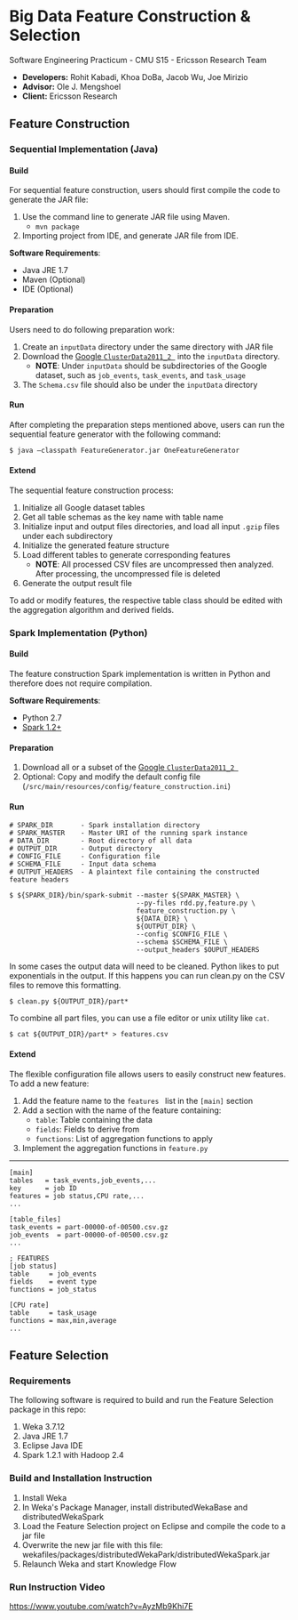 # Big Data Feature Construction & Selection
Software Engineering Practicum - CMU S15 - Ericsson Research Team

- **Developers:** Rohit Kabadi, Khoa DoBa, Jacob Wu, Joe Mirizio
- **Advisor:** Ole J. Mengshoel
- **Client:** Ericsson Research


## Feature Construction

### Sequential Implementation (Java)

#### Build
For sequential feature construction, users should first compile the code to generate the JAR file:

1. Use the command line to generate JAR file using Maven. 
   - ```mvn package```
2. Importing project from IDE, and generate JAR file from IDE.

**Software Requirements**:

 - Java JRE 1.7
 - Maven (Optional)
 - IDE (Optional)

#### Preparation
Users need to do following preparation work:

1. Create an ```inputData``` directory under the same directory with JAR file
2. Download the [Google ```ClusterData2011_2 ```](https://code.google.com/p/googleclusterdata/) into the ```inputData``` directory.
    - **NOTE**: Under ```inputData``` should be subdirectories of the Google dataset, such as ```job_events```, ```task_events```, and ```task_usage```
3. The ```Schema.csv``` file should also be under the ```inputData``` directory


#### Run
After completing the preparation steps mentioned above, users can run the sequential feature generator with the following command:

```sh
$ java –classpath FeatureGenerator.jar OneFeatureGenerator
```

#### Extend
The sequential feature construction process:

1. Initialize all Google dataset tables
2. Get all table schemas as the key name with table name
3. Initialize input and output files directories, and load all input ```.gzip``` files under each subdirectory
4. Initialize the generated feature structure
5. Load different tables to generate corresponding features
    - **NOTE**: All processed CSV files are uncompressed then analyzed. After processing, the uncompressed file is deleted
6. Generate the output result file

To add or modify features, the respective table class should be edited with the aggregation algorithm and derived fields.

### Spark Implementation (Python)

#### Build
The feature construction Spark implementation is written in Python and therefore does not require compilation. 

**Software Requirements**:

 - Python 2.7
 - [Spark 1.2+](https://spark.apache.org/downloads.html)

#### Preparation
1. Download all or a subset of the [Google ```ClusterData2011_2 ```](https://code.google.com/p/googleclusterdata/)
2. Optional: Copy and modify the default config file (```/src/main/resources/config/feature_construction.ini```)

#### Run
    # SPARK_DIR       - Spark installation directory
    # SPARK_MASTER    - Master URI of the running spark instance
    # DATA_DIR        - Root directory of all data
    # OUTPUT_DIR      - Output directory
    # CONFIG_FILE     - Configuration file
    # SCHEMA_FILE     - Input data schema  
    # OUTPUT_HEADERS  - A plaintext file containing the constructed feature headers

    $ ${SPARK_DIR}/bin/spark-submit --master ${SPARK_MASTER} \
                                    --py-files rdd.py,feature.py \
                                    feature_construction.py \
                                    ${DATA_DIR} \
                                    ${OUTPUT_DIR} \
                                    --config $CONFIG_FILE \
                                    --schema $SCHEMA_FILE \
                                    --output_headers $OUPUT_HEADERS

In some cases the output data will need to be cleaned. Python likes to put exponentials in the output.
If this happens you can run clean.py on the CSV files to remove this formatting.

    $ clean.py ${OUTPUT_DIR}/part*

To combine all part files, you can use a file editor or unix utility like ```cat```.

    $ cat ${OUTPUT_DIR}/part* > features.csv


#### Extend
The flexible configuration file allows users to easily construct new features. To add a new feature:

1. Add the feature name to the ```features ``` list in the  ```[main]``` section
2. Add a section with the name of the feature containing:
    - ```table```: Table containing the data
    - ```fields```: Fields to derive from
    - ```functions```: List of aggregation functions to apply
3. Implement the aggregation functions in ```feature.py```

---
    [main]
    tables   = task_events,job_events,...
    key      = job ID
    features = job status,CPU rate,...
    ...
    
    [table_files]
    task_events = part-00000-of-00500.csv.gz
    job_events  = part-00000-of-00500.csv.gz
    ...
    
    ; FEATURES
    [job status]
    table     = job_events
    fields    = event type
    functions = job_status
    
    [CPU rate]
    table     = task_usage
    functions = max,min,average
    ...

## Feature Selection

### Requirements
The following software is required to build and run the Feature Selection package in this repo:

1. Weka 3.7.12
2. Java JRE 1.7
3. Eclipse Java IDE
4. Spark 1.2.1 with Hadoop 2.4

### Build and Installation Instruction
1. Install Weka
2. In Weka's Package Manager, install distributedWekaBase and distributedWekaSpark
3. Load the Feature Selection project on Eclipse and compile the code to a jar file
4. Overwrite the new jar file with this file: wekafiles/packages/distributedWekaPark/distributedWekaSpark.jar
5. Relaunch Weka and start Knowledge Flow

### Run Instruction Video
https://www.youtube.com/watch?v=AyzMb9Khi7E
